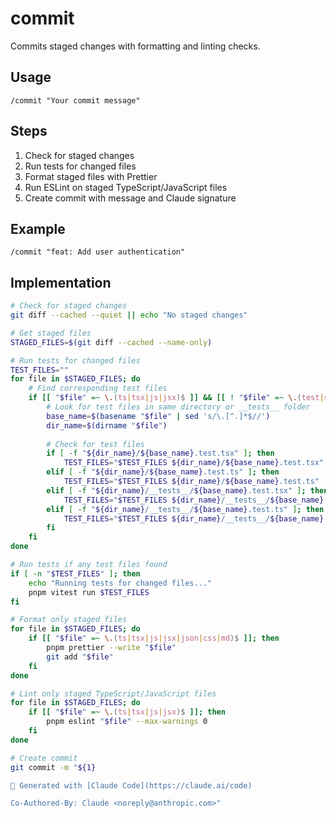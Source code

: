 # commit

Commits staged changes with formatting and linting checks.

## Usage

```
/commit "Your commit message"
```

## Steps

1. Check for staged changes
2. Run tests for changed files
3. Format staged files with Prettier
4. Run ESLint on staged TypeScript/JavaScript files
5. Create commit with message and Claude signature

## Example

```
/commit "feat: Add user authentication"
```

## Implementation

```bash
# Check for staged changes
git diff --cached --quiet || echo "No staged changes"

# Get staged files
STAGED_FILES=$(git diff --cached --name-only)

# Run tests for changed files
TEST_FILES=""
for file in $STAGED_FILES; do
    # Find corresponding test files
    if [[ "$file" =~ \.(ts|tsx|js|jsx)$ ]] && [[ ! "$file" =~ \.(test|spec)\. ]]; then
        # Look for test files in same directory or __tests__ folder
        base_name=$(basename "$file" | sed 's/\.[^.]*$//')
        dir_name=$(dirname "$file")
        
        # Check for test files
        if [ -f "${dir_name}/${base_name}.test.tsx" ]; then
            TEST_FILES="$TEST_FILES ${dir_name}/${base_name}.test.tsx"
        elif [ -f "${dir_name}/${base_name}.test.ts" ]; then
            TEST_FILES="$TEST_FILES ${dir_name}/${base_name}.test.ts"
        elif [ -f "${dir_name}/__tests__/${base_name}.test.tsx" ]; then
            TEST_FILES="$TEST_FILES ${dir_name}/__tests__/${base_name}.test.tsx"
        elif [ -f "${dir_name}/__tests__/${base_name}.test.ts" ]; then
            TEST_FILES="$TEST_FILES ${dir_name}/__tests__/${base_name}.test.ts"
        fi
    fi
done

# Run tests if any test files found
if [ -n "$TEST_FILES" ]; then
    echo "Running tests for changed files..."
    pnpm vitest run $TEST_FILES
fi

# Format only staged files
for file in $STAGED_FILES; do
    if [[ "$file" =~ \.(ts|tsx|js|jsx|json|css|md)$ ]]; then
        pnpm prettier --write "$file"
        git add "$file"
    fi
done

# Lint only staged TypeScript/JavaScript files
for file in $STAGED_FILES; do
    if [[ "$file" =~ \.(ts|tsx|js|jsx)$ ]]; then
        pnpm eslint "$file" --max-warnings 0
    fi
done

# Create commit
git commit -m "${1}

🤖 Generated with [Claude Code](https://claude.ai/code)

Co-Authored-By: Claude <noreply@anthropic.com>"
```
